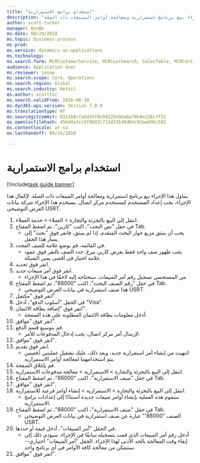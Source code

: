```yaml
--- 
title: "استخدام برامج الاستمرارية"
description: "يتناول هذا الإجراء بيع برنامج استمرارية ومعالجة أوامر المبيعات ذات الصلة."
author: scott-tucker
manager: AnnBe
ms.date: 08/29/2018
ms.topic: business-process
ms.prod: 
ms.service: dynamics-ax-applications
ms.technology: 
ms.search.form: MCRCustomerService, MCRCustSearch, SalesTable, MCRContinuityCustInfo, MCRCustPaymLookup, CreditCardTokenization, CreditCardLookup, MCRSalesOrderRecap
audience: Application User
ms.reviewer: josaw
ms.search.scope: Core, Operations
ms.search.region: Global
ms.search.industry: Retail
ms.author: scotttuc
ms.search.validFrom: 2016-06-30
ms.dyn365.ops.version: Version 7.0.0
ms.translationtype: HT
ms.sourcegitcommit: 0312b8cfadd45f8e59225e9daba78b9e216cff51
ms.openlocfilehash: 45bd4a3cc9f9b03c713d33638d6dc93aa696c581
ms.contentlocale: ar-sa
ms.lasthandoff: 09/14/2018

---
```

# <a name="using-continuity-program"></a>استخدام برامج الاستمرارية

[!include[task guide banner](../includes/task-guide-banner.md)]

يتناول هذا الإجراء بيع برنامج استمرارية ومعالجة أوامر المبيعات ذات الصلة. لإكمال هذا الإجراء، يجب إعداد المستخدم كمستخدم مركز اتصال. يستخدم هذا الإجراء شركة بيانات العرض التوضيحي USRT.

1. انتقل إلى البيع بالتجزئة والتجارة > العملاء > خدمة العملاء.
2. في حقل "نص البحث"، اكتب "كارين"، ثم اضغط المفتاح Tab.
    * يجب أن ينبثق مربع حوار البحث المتقدم. إذا لم ينبثق، فانقر فوق "بحث" إلى يسار هذا الحقل.  
3. في القائمة، قم بوضع علامة للصف المحدد.
    * يجب ظهور صف واحد فقط يعرض كارين بيرغ‬. حدد الصف بالنقر فوق عمود علامة اختيار في أقصى يمين الشبكة.  
4. انقر فوق تحديد.
5. انقر فوق أمر مبيعات جديد.
    * من المستحسن تسجيل رقم أمر المبيعات. ستحتاجه إليه لاحقًا في هذا الإجراء.  
6. في حقل "رقم الصنف البحث"، اكتب "88000"، ثم اضغط المفتاح Tab.
    * هذا صنف استمرارية في بيانات العرض التوضيحي USRT.‬  
7. انقر فوق "مكتمل".
8. في الحقل "أسلوب الدفع‬"، أدخل "Visa‬".
9. انقر فوق "‏‫إضافة بطاقة الائتمان‬".
    * أدخل معلومات بطاقة الائتمان المطلوبة على هذه الصفحة.  
10. انقر فوق "موافق".
11. قم بتوسيع قسم الدفع.
    * لإرسال أمر مركز اتصال، يجب إدخال المدفوعات للأمر.  
12. انقر فوق "موافق".
13. انقر فوق تقديم.
    * انتهيت من إنشاء أمر استمرارية جديد. وبعد ذلك، عليك تشغيل عمليتين دُفعيتين يتم استخدامهما لمعالجة أوامر الاستمرارية.  
14. قم بإغلاق الصفحة.
15. انتقل إلى البيع بالتجزئة والتجارة > الاستمرارية > معالجة مدفوعات الاستمرارية.
16. في حقل "صنف الاستمرارية"، اكتب "88000"، ثم اضغط المفتاح Tab.
17. انقر فوق "موافق".
18. انتقل إلى البيع بالتجزئة والتجارة > الاستمرارية > إنشاء أوامر فرعية للاستمرارية‬.
    * ستقوم هذه العملية بإنشاء أوامر مبيعات جديدة استنادًا إلى إعدادات برامج الاستمرارية.  
19. في حقل "صنف الاستمرارية"، اكتب "88000"، ثم اضغط المفتاح Tab.
    * الصنف "88000'" عبارة عن صنف استمرارية في بيانات العرض التوضيحي USRT.‬  
20. في الحقل "أمر المبيعات"، أدخل قيمة أو حددها.
    * أدخل رقم أمر المبيعات الذي قمت بتسجيله سابقًا في الإجراء. سيؤدي ذلك إلى إبقاء وقت المعالجة بالحد الأدنى لهذا الإجراء. الحقل "أمر المبيعات" اختياري--ستتمكن من معالجة كافة الأوامر في أي برنامج واحد.  
21. انقر فوق "موافق".


